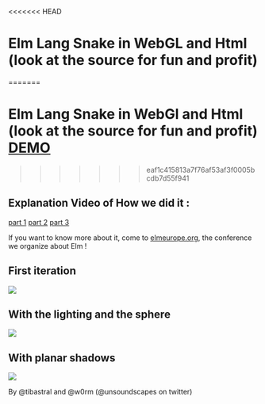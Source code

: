 <<<<<<< HEAD
# Elm Lang Snake in WebGL and Html (look at the source for fun and profit)
=======
# Elm Lang Snake in WebGl and Html (look at the source for fun and profit) [DEMO](http://tibastral.github.io/elm-snake)
>>>>>>> eaf1c415813a7f76af53af3f0005bcdb7d55f941

## Explanation Video of How we did it :

[part 1](https://youtu.be/FeW9bXZipyg)
[part 2](https://youtu.be/b9l7Jda3fnA)
[part 3](https://youtu.be/z8H79HTm-CE)

If you want to know more about it, come to [elmeurope.org](https://elmeurope.org), the conference we organize about Elm !

## First iteration

![](https://cloud.githubusercontent.com/assets/43472/23854545/258d9124-07f2-11e7-923c-100438432f44.gif)

## With the lighting and the sphere

![](https://cloud.githubusercontent.com/assets/43472/25152068/22e20a74-2488-11e7-9909-bcab2a41851c.gif)

## With planar shadows

![](https://cloud.githubusercontent.com/assets/43472/25554879/4040bf3a-2cd9-11e7-897a-adbbd7ab7b06.gif)

By @tibastral and @w0rm (@unsoundscapes on twitter)
